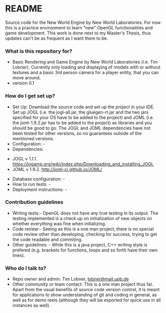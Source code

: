 # README #

Source code for the New World Engine by New World Laboratories.
For now this is a practice environment to learn "new" OpenGL functionalities and game development.
This work is done next to my Master's Thesis, thus updates can't be as frequent as I want them to be.

### What is this repository for? ###

* Basic Rendering and Game Engine by New World Laboratories (i.e. Tim Lobner). Currently only loading and displaying of models with or without textures and a basic 3rd person camera for a player entity, that you can move around.
* version 0.1

### How do I get set up? ###

* Set Up: Download the source code and set up the project in your IDE. Set up JOGL (i.e. the jogl-all.jar, the gluegen-rt.jar and the two jars specified for your OS have to be added to the project) and JOML (i.e. the joml-1.9.2.jar has to be added to the project) as libraries and you should be good to go. The JOGL and JOML dependencies have not been tested for other versions, so no guarantees outside of the mentioned versions.
* Configuration: -
* Dependencies: 
- JOGL v 1.1.1. https://jogamp.org/wiki/index.php/Downloading_and_installing_JOGL
- JOML v 1.9.2. http://joml-ci.github.io/JOML/
* Database configuration: -
* How to run tests: -
* Deployment instructions: -

### Contribution guidelines ###

* Writing tests:- OpenGL does not have any true testing in its output. The testing implemented is a check up on initialization of new objects on whether everything was fine when initializing.
* Code review:- Seeing as this is a one man project, there is no special code review other than developing, checking for success, trying to get the code readable and commiting.
* Other guidelines: - While this is a java project, C++ writing style is prefered (e.g. brackets for functions, loops and so forth have their own lines).

### Who do I talk to? ###

* Repo owner and admin: Tim Lobner, lobner@mail.upb.de
* Other community or team contact: This is a one man project thus far. Apart from the usual benefits of source code version control, it is meant for applications to show understanding of git and coding in general, as well as for demo reels (although they will be exported for quick use in all instances as well).